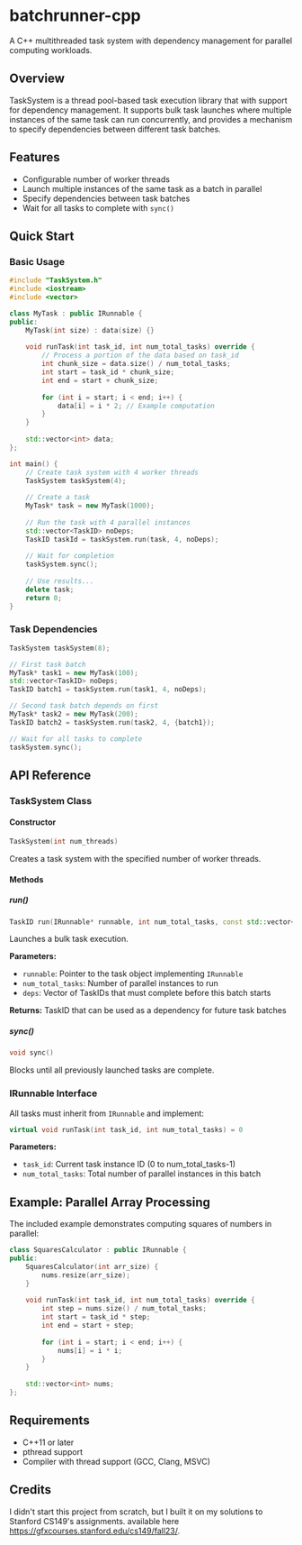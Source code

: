 # batchrunner-cpp
A C++ multithreaded task system with dependency management for parallel computing workloads.

## Overview

TaskSystem is a thread pool-based task execution library that with support for dependency management. It supports bulk task launches where multiple instances of the same task can run concurrently, and provides a mechanism to specify dependencies between different task batches.

## Features

- Configurable number of worker threads
- Launch multiple instances of the same task as a batch in parallel
- Specify dependencies between task batches
- Wait for all tasks to complete with `sync()`


## Quick Start

### Basic Usage

```cpp
#include "TaskSystem.h"
#include <iostream>
#include <vector>

class MyTask : public IRunnable {
public:
    MyTask(int size) : data(size) {}
    
    void runTask(int task_id, int num_total_tasks) override {
        // Process a portion of the data based on task_id
        int chunk_size = data.size() / num_total_tasks;
        int start = task_id * chunk_size;
        int end = start + chunk_size;
        
        for (int i = start; i < end; i++) {
            data[i] = i * 2; // Example computation
        }
    }
    
    std::vector<int> data;
};

int main() {
    // Create task system with 4 worker threads
    TaskSystem taskSystem(4);
    
    // Create a task
    MyTask* task = new MyTask(1000);
    
    // Run the task with 4 parallel instances
    std::vector<TaskID> noDeps;
    TaskID taskId = taskSystem.run(task, 4, noDeps);
    
    // Wait for completion
    taskSystem.sync();
    
    // Use results...
    delete task;
    return 0;
}
```

### Task Dependencies

```cpp
TaskSystem taskSystem(8);

// First task batch
MyTask* task1 = new MyTask(100);
std::vector<TaskID> noDeps;
TaskID batch1 = taskSystem.run(task1, 4, noDeps);

// Second task batch depends on first
MyTask* task2 = new MyTask(200);
TaskID batch2 = taskSystem.run(task2, 4, {batch1});

// Wait for all tasks to complete
taskSystem.sync();
```

## API Reference

### TaskSystem Class

#### Constructor
```cpp
TaskSystem(int num_threads)
```
Creates a task system with the specified number of worker threads.

#### Methods

##### run()
```cpp
TaskID run(IRunnable* runnable, int num_total_tasks, const std::vector<TaskID>& deps)
```
Launches a bulk task execution.

**Parameters:**
- `runnable`: Pointer to the task object implementing `IRunnable`
- `num_total_tasks`: Number of parallel instances to run
- `deps`: Vector of TaskIDs that must complete before this batch starts

**Returns:** TaskID that can be used as a dependency for future task batches

##### sync()
```cpp
void sync()
```
Blocks until all previously launched tasks are complete.

### IRunnable Interface

All tasks must inherit from `IRunnable` and implement:

```cpp
virtual void runTask(int task_id, int num_total_tasks) = 0
```

**Parameters:**
- `task_id`: Current task instance ID (0 to num_total_tasks-1)
- `num_total_tasks`: Total number of parallel instances in this batch


## Example: Parallel Array Processing

The included example demonstrates computing squares of numbers in parallel:

```cpp
class SquaresCalculator : public IRunnable {
public:
    SquaresCalculator(int arr_size) {
        nums.resize(arr_size);
    }
    
    void runTask(int task_id, int num_total_tasks) override {
        int step = nums.size() / num_total_tasks;
        int start = task_id * step;
        int end = start + step;
        
        for (int i = start; i < end; i++) {
            nums[i] = i * i;
        }
    }
    
    std::vector<int> nums;
};
```

## Requirements

- C++11 or later
- pthread support
- Compiler with thread support (GCC, Clang, MSVC)

## Credits
I didn't start this project from scratch, but I built it on my solutions to Stanford CS149's assignments. available here https://gfxcourses.stanford.edu/cs149/fall23/.

